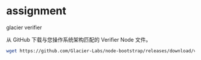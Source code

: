 # assignment

glacier verifier

从 GitHub 下载与您操作系统架构匹配的 Verifier Node 文件。

```bash
wget https://github.com/Glacier-Labs/node-bootstrap/releases/download/v0.0.2-beta/verifier_linux_amd64
```
